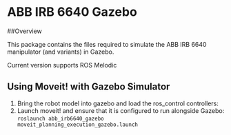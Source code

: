 # ABB IRB 6640 Gazebo

##Overview

This package contains the files required to simulate the ABB IRB 6640  manipulator (and variants) in Gazebo. 

Current version supports ROS Melodic


## Using Moveit! with Gazebo Simulator

1. Bring the robot model into gazebo and load the ros_control controllers:
2. Launch moveit! and ensure that it is configured to run alongside Gazebo:
```roslaunch abb_irb6640_gazebo moveit_planning_execution_gazebo.launch``` 

